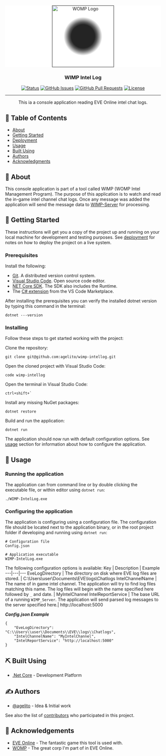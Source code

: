 <p align="center" style="background: rgb(36,36,36);
background: radial-gradient(circle, rgba(36,36,36,1) 14%, rgba(91,91,91,1) 17%, rgba(255,255,255,1) 23%);">
  <a href="" rel="noopener">
 <img width=200px height=200px src="https://images.evetech.net/alliances/99010468/logo" alt="WOMP Logo"></a>
</p>

<h3 align="center">WIMP Intel Log</h3>

<div align="center">

  [![Status](https://img.shields.io/badge/status-active-success.svg)]() 
  [![GitHub Issues](https://img.shields.io/github/issues/agelito/wimp-intellog.svg)](https://github.com/agelito/wimp-intellog/issues)
  [![GitHub Pull Requests](https://img.shields.io/github/issues-pr/agelito/wimp-intellog.svg)](https://github.com/agelito/wimp-intellog/pulls)
  [![License](https://img.shields.io/badge/license-MIT-blue.svg)](/LICENSE)

</div>

---

<p align="center"> This ia a console application reading EVE Online intel chat logs. 
    <br> 
</p>

## 📝 Table of Contents
- [About](#about)
- [Getting Started](#getting_started)
- [Deployment](#deployment)
- [Usage](#usage)
- [Built Using](#built_using)
- [Authors](#authors)
- [Acknowledgments](#acknowledgement)

## 🧐 About <a name = "about"></a>
This console application is part of a tool called WIMP (WOMP Intel Management Program). The purpose of this application is to watch and read the in-game intel channel chat logs. Once any message was added the application will send the message data to [WIMP-Server](https://github.com/agelito/wimp-server) for processing.

## 🏁 Getting Started <a name = "getting_started"></a>
These instructions will get you a copy of the project up and running on your local machine for development and testing purposes. See [deployment](#deployment) for notes on how to deploy the project on a live system.

### Prerequisites
Install the following:
* [Git](https://git-scm.com/downloads). A distributed version control system.
* [Visual Studio Code](https://code.visualstudio.com/). Open source code editor.
* [NET Core SDK](https://dotnet.microsoft.com/download). The SDK also includes the Runtime.
* The [C# extension](https://marketplace.visualstudio.com/items?itemName=ms-dotnettools.csharp) from the VS Code Marketplace.

After installing the prerequisites you can verify the installed dotnet version by typing this command in the terminal:
```
dotnet ---version
```

### Installing
Follow these steps to get started working with the project:

Clone the repository:
```
git clone git@github.com:agelito/wimp-intellog.git
```

Open the cloned project with Visual Studio Code:

```
code wimp-intellog
```

Open the terminal in Visual Studio Code:

```
ctrl+shift+`
```

Install any missing NuGet packages:
```
dotnet restore
```

Build and run the application:
```
dotnet run
```

The application should now run with default configuration options. See [usage](#usage) section for information about how to configure the application. 

## 🎈 Usage <a name="usage"></a>

### Running the application <a name="running"></a>
The application can from command line or by double clicking the executable file, or within editor using `dotnet run`:
```
./WIMP-IntelLog.exe
```

### Configuring the application <a name="configuration"></a>
The application is configuring using a configuration file. The configuration file should be located next to the application binary, or in the root project folder if developing and running using `dotnet run`:
```
# Configuration file
Config.json

# Application executable
WIMP-IntelLog.exe
```

The following configuration options is available:
Key | Description | Example
---|---|---
EveLogDirectory | The directory on disk where EVE log files are stored. | C:\\Users\\user\\Documents\\EVE\\logs\\Chatlogs
IntelChannelName | The name of in game intel channel. The application will try to find log files matching this name. The log files will begin with the name specified here followed by `_` and date. | MyIntelChannel
IntelReportService | The base URL of a running `WIMP_Server`. The application will send parsed log messages to the server specified here.| http://localhost:5000

***Config.json Example***
```
{
    "EveLogDirectory": "C:\\Users\\user\\Documents\\EVE\\logs\\Chatlogs",
    "IntelChannelName": "MyIntelChannel",
    "IntelReportService": "http://localhost:5000"
}
```

## ⛏️ Built Using <a name = "built_using"></a>
- [.Net Core](https://docs.microsoft.com/en-us/dotnet/core/introduction) - Development Platform

## ✍️ Authors <a name = "authors"></a>
- [@agelito](https://github.com/agelito) - Idea & Initial work

See also the list of [contributors](https://github.com/agelito/wimp-intellog/contributors) who participated in this project.

## 🎉 Acknowledgements <a name = "acknowledgement"></a>
- [EVE Online](https://www.eveonline.com/) - The fantastic game this tool is used with.
- [WOMP](https://evewho.com/alliance/99010468) - The great corp I'm part of in EVE Online.